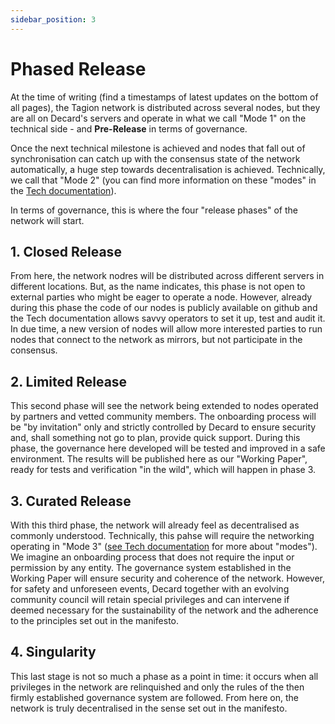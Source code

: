 ```yaml
---
sidebar_position: 3
---
```

# Phased Release

At the time of writing (find a timestamps of latest updates on the bottom of all pages), the Tagion network is distributed across several nodes, but they are all on Decard's servers and operate in what we call "Mode 1" on the technical side - and **Pre-Release** in terms of governance.

Once the next technical milestone is achieved and nodes that fall out of synchronisation can catch up with the consensus state of the network automatically, a huge step towards decentralisation is achieved. Technically, we call that "Mode 2" (you can find more information on these "modes" in the [Tech documentation](https://docs.tagion.org/tech/architecture/network_modes)).  

In terms of governance, this is where the four "release phases" of the network will start.

## 1. Closed Release

From here, the network nodres will be distributed across different servers in different locations. But, as the name indicates, this phase is not open to external parties who might be eager to operate a node. However, already during this phase the code of our nodes is publicly available on github and the Tech documentation allows savvy operators to set it up, test and audit it. In due time, a new version of nodes will allow more interested parties to run nodes that connect to the network as mirrors, but not participate in the consensus. 

## 2. Limited Release

This second phase will see the network being extended to nodes operated by partners and vetted community members. The onboarding process will be "by invitation" only and strictly controlled by Decard to ensure security and, shall something not go to plan, provide quick support. During this phase, the governance here developed will be tested and improved in a safe environment. The results will be published here as our "Working Paper", ready for tests and verification "in the wild", which will happen in phase 3.

## 3. Curated Release

With this third phase, the network will already feel as decentralised as commonly understood. Technically, this pahse will require the networking operating in "Mode 3" ([see Tech documentation](https://docs.tagion.org/tech/architecture/network_modes) for more about "modes"). We imagine an onboarding process that does not require the input or permission by any entity. The governance system established in the Working Paper will ensure security and coherence of the network. However, for safety and unforeseen events, Decard together with an evolving community council will retain special privileges and can intervene if deemed necessary for the sustainability of the network and the adherence to the principles set out in the manifesto. 

## 4. Singularity

This last stage is not so much a phase as a point in time: it occurs when all privileges in the network are relinquished and only the rules of the then firmly established governance system are followed. 
From here on, the network is truly decentralised in the sense set out in the manifesto. 
